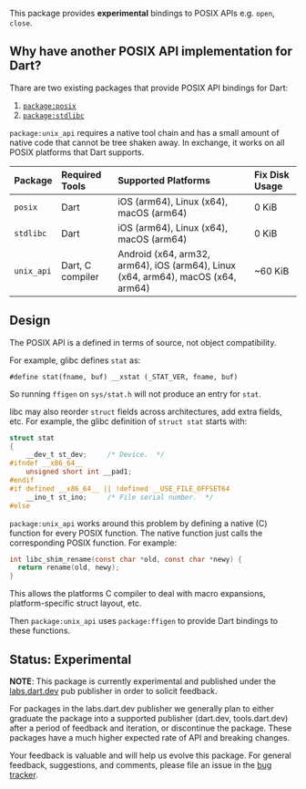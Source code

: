 This package provides **experimental** bindings to POSIX APIs e.g. `open`,
`close`.

## Why have another POSIX API implementation for Dart?

Thare are two existing packages that provide POSIX API bindings for Dart:
1. [`package:posix`](https://pub.dev/packages/posix)
2. [`package:stdlibc`](https://pub.dev/packages/stdlibc)

`package:unix_api` requires a native tool chain and has a small amount of
native code that cannot be tree shaken away. In exchange, it works on all
POSIX platforms that Dart supports.

| Package      | Required Tools   | Supported Platforms                     | Fix Disk Usage |
| :---         | :--------------  | :------------------------------------   | :------------  |
|  `posix`     | Dart             | iOS (arm64), Linux (x64), macOS (arm64)  | 0 KiB          |
|  `stdlibc`   | Dart             | iOS (arm64), Linux (x64), macOS (arm64) | 0 KiB          |
|  `unix_api`  | Dart, C compiler | Android (x64, arm32, arm64), iOS (arm64), Linux (x64, arm64), macOS (x64, arm64) | ~60 KiB |

## Design

The POSIX API is a defined in terms of source, not object compatibility.

For example, glibc defines `stat` as:

`#define stat(fname, buf) __xstat (_STAT_VER, fname, buf)`

So running `ffigen` on `sys/stat.h` will not produce an entry for `stat`.

libc may also reorder `struct` fields across architectures, add extra
fields, etc. For example, the glibc definition of `struct stat` starts
with:

```c
struct stat
{
    __dev_t st_dev;		/* Device.  */
#ifndef __x86_64__
    unsigned short int __pad1;
#endif
#if defined __x86_64__ || !defined __USE_FILE_OFFSET64
    __ino_t st_ino;		/* File serial number.	*/
#else
```


`package:unix_api` works around this problem by defining a native (C) function
for every POSIX function. The native function just calls the corresponding
POSIX function. For example:

```c
int libc_shim_rename(const char *old, const char *newy) {
  return rename(old, newy);
}
```

This allows the platforms C compiler to deal with macro expansions,
platform-specific struct layout, etc.

Then `package:unix_api` uses `package:ffigen` to provide Dart bindings to
these functions.


## Status: Experimental

**NOTE**: This package is currently experimental and published under the
[labs.dart.dev](https://dart.dev/dart-team-packages) pub publisher in order to
solicit feedback. 

For packages in the labs.dart.dev publisher we generally plan to either graduate
the package into a supported publisher (dart.dev, tools.dart.dev) after a period
of feedback and iteration, or discontinue the package. These packages have a
much higher expected rate of API and breaking changes.

Your feedback is valuable and will help us evolve this package. For general
feedback, suggestions, and comments, please file an issue in the 
[bug tracker](https://github.com/dart-lang/labs/issues).
